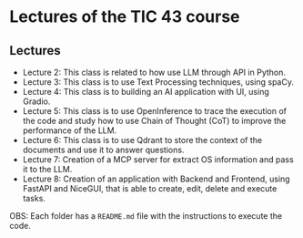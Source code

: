 # Lectures of the TIC 43 course

## Lectures

- Lecture 2: This class is related to how use LLM through API in Python.
- Lecture 3: This class is to use Text Processing techniques, using spaCy.
- Lecture 4: This class is to building an AI application with UI, using Gradio.
- Lecture 5: This class is to use OpenInference to trace the execution of the code and study how to use Chain of Thought (CoT) to improve the performance of the LLM.
- Lecture 6: This class is to use Qdrant to store the context of the documents and use it to answer questions.
- Lecture 7: Creation of a MCP server for extract OS information and pass it to the LLM.
- Lecture 8: Creation of an application with Backend and Frontend, using FastAPI and NiceGUI, that is able to create, edit, delete and execute tasks.

OBS: Each folder has a `README.md` file with the instructions to execute the code.
